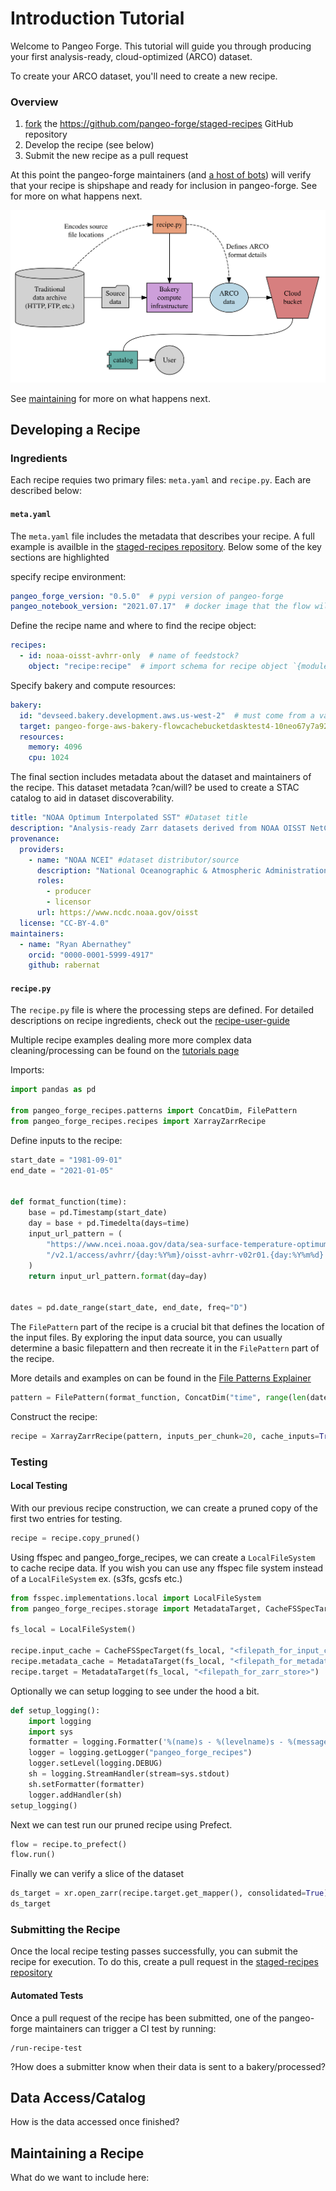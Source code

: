 # Introduction Tutorial

Welcome to Pangeo Forge. This tutorial will guide you through producing your first analysis-ready, cloud-optimized (ARCO) dataset.

To create your ARCO dataset, you'll need to create a new recipe.

### Overview

1. [fork](https://docs.github.com/en/free-pro-team@latest/github/getting-started-with-github/fork-a-repo) the <https://github.com/pangeo-forge/staged-recipes> GitHub repository
2. Develop the recipe (see below)
3. Submit the new recipe as a pull request

At this point the pangeo-forge maintainers (and [a host of bots](https://github.com/pangeo-bot)) will verify that your recipe is shipshape and ready for inclusion in pangeo-forge.
See [](#maintaining) for more on what happens next.

![Architecture: High Level View](https://github.com/pangeo-forge/flow-charts/blob/main/renders/architecture.png?raw=true)


See [maintaining](##maintaining) for more on what happens next.

## Developing a Recipe

### Ingredients

Each recipe requies two primary files: `meta.yaml` and `recipe.py`. Each are described below:

#### `meta.yaml`

The `meta.yaml` file includes the metadata that describes your recipe. A full example is availble in the [staged-recipes repository](https://github.com/conda-forge/staged-recipes/blob/main/recipes/example/meta.yaml). Below some of the key sections are highlighted

specify recipe environment:

```yaml
pangeo_forge_version: "0.5.0"  # pypi version of pangeo-forge
pangeo_notebook_version: "2021.07.17"  # docker image that the flow will run in
```

Define the recipe name and where to find the recipe object:

```yaml
recipes:
  - id: noaa-oisst-avhrr-only  # name of feedstock?
    object: "recipe:recipe"  # import schema for recipe object `{module}:{object}
```


Specify bakery and compute resources:

```yaml
bakery:
  id: "devseed.bakery.development.aws.us-west-2"  # must come from a valid list of bakeries -- Where is this? Link to valid list of bakeries
  target: pangeo-forge-aws-bakery-flowcachebucketdasktest4-10neo67y7a924
  resources:
    memory: 4096
    cpu: 1024
```

The final section includes metadata about the dataset and maintainers of the recipe. This dataset metadata ?can/will? be used to create a STAC catalog to aid in dataset discoverability.

```yaml
title: "NOAA Optimum Interpolated SST" #Dataset title
description: "Analysis-ready Zarr datasets derived from NOAA OISST NetCDF" #Short dataset description
provenance:
  providers:
    - name: "NOAA NCEI" #dataset distributor/source
      description: "National Oceanographic & Atmospheric Administration National Centers for Environmental Information"
      roles:
        - producer
        - licensor
      url: https://www.ncdc.noaa.gov/oisst
  license: "CC-BY-4.0"
maintainers:
  - name: "Ryan Abernathey"
    orcid: "0000-0001-5999-4917"
    github: rabernat
```

#### `recipe.py`

The `recipe.py` file is where the processing steps are defined.  For detailed descriptions on recipe ingredients, check out the [recipe-user-guide](https://pangeo-forge.readthedocs.io/en/latest/recipe_user_guide/index.html#)

Multiple recipe examples dealing more more complex data cleaning/processing can be found on the [tutorials page](https://pangeo-forge.readthedocs.io/en/latest/tutorials/index.html)

Imports:

```python
import pandas as pd

from pangeo_forge_recipes.patterns import ConcatDim, FilePattern
from pangeo_forge_recipes.recipes import XarrayZarrRecipe
```

Define inputs to the recipe:

```python
start_date = "1981-09-01"
end_date = "2021-01-05"


def format_function(time):
    base = pd.Timestamp(start_date)
    day = base + pd.Timedelta(days=time)
    input_url_pattern = (
        "https://www.ncei.noaa.gov/data/sea-surface-temperature-optimum-interpolation"
        "/v2.1/access/avhrr/{day:%Y%m}/oisst-avhrr-v02r01.{day:%Y%m%d}.nc"
    )
    return input_url_pattern.format(day=day)


dates = pd.date_range(start_date, end_date, freq="D")
```
The `FilePattern` part of the recipe is a crucial bit that defines the location of the input files. By exploring the input data source, you can usually determine a basic filepattern and then recreate it in the `FilePattern` part of the recipe.


More details and examples on can be found in the [File Patterns Explainer](https://pangeo-forge.readthedocs.io/en/latest/recipe_user_guide/file_patterns.html)


```python
pattern = FilePattern(format_function, ConcatDim("time", range(len(dates)), 1))
```

Construct the recipe:

```python
recipe = XarrayZarrRecipe(pattern, inputs_per_chunk=20, cache_inputs=True)
```


### Testing

#### Local Testing

With our previous recipe construction, we can create a pruned copy of the first two entries for testing.
```python
recipe = recipe.copy_pruned()
```

Using ffspec and pangeo_forge_recipes, we can create a `LocalFileSystem` to cache recipe data. If you wish you can use any ffspec file system instead of a `LocalFileSystem` ex. (s3fs, gcsfs etc.)

```python
from fsspec.implementations.local import LocalFileSystem
from pangeo_forge_recipes.storage import MetadataTarget, CacheFSSpecTarget

fs_local = LocalFileSystem()

recipe.input_cache = CacheFSSpecTarget(fs_local, "<filepath_for_input_cache>")
recipe.metadata_cache = MetadataTarget(fs_local, "<filepath_for_metadata>")
recipe.target = MetadataTarget(fs_local, "<filepath_for_zarr_store>")
```
Optionally we can setup logging to see under the hood a bit.

```python
def setup_logging():
    import logging
    import sys
    formatter = logging.Formatter('%(name)s - %(levelname)s - %(message)s')
    logger = logging.getLogger("pangeo_forge_recipes")
    logger.setLevel(logging.DEBUG)
    sh = logging.StreamHandler(stream=sys.stdout)
    sh.setFormatter(formatter)
    logger.addHandler(sh)
setup_logging()
```
Next we can test run our pruned recipe using Prefect.

```python
flow = recipe.to_prefect()
flow.run()
```

Finally we can verify a slice of the dataset

```python
ds_target = xr.open_zarr(recipe.target.get_mapper(), consolidated=True)
ds_target
```

### Submitting the Recipe

Once the local recipe testing
passes successfully, you can submit the recipe for execution.
To do this, create a pull request in the [staged-recipes repository](https://github.com/pangeo-forge/staged-recipes)

#### Automated Tests

Once a pull request of the recipe has been submitted, one of the pangeo-forge maintainers can trigger a CI test by running:

```
/run-recipe-test
```

?How does a submitter know when their data is sent to a bakery/processed?

## Data Access/Catalog
How is the data accessed once finished?


## Maintaining a Recipe

What do we want to include here:
